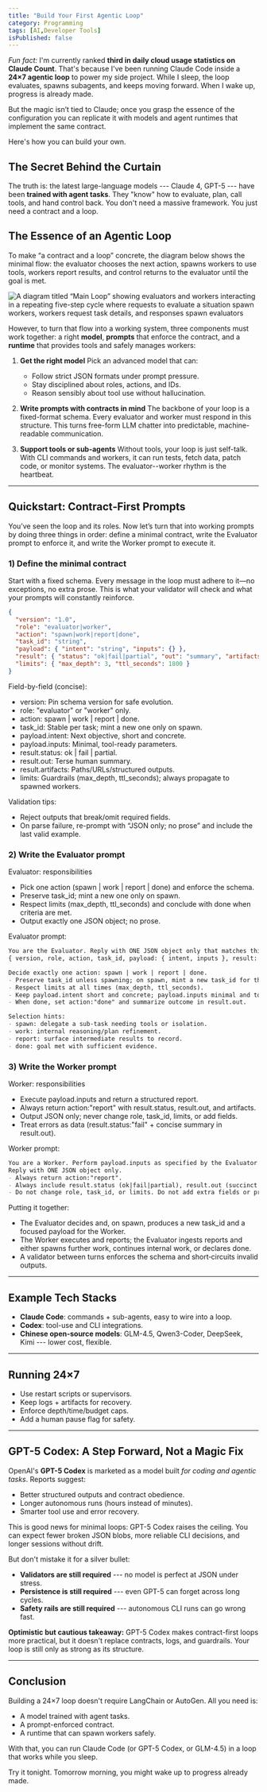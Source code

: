 ```yaml
---
title: "Build Your First Agentic Loop"
category: Programming
tags: [AI,Developer Tools]
isPublished: false
---
```


*Fun fact:* I'm currently ranked **third in daily cloud usage statistics
on Claude Count**. That's because I've been running Claude Code inside a
**24×7 agentic loop** to power my side project. While I sleep, the loop
evaluates, spawns subagents, and keeps moving forward. When I wake up,
progress is already made.

But the magic isn’t tied to Claude; once you grasp the essence of the
configuration you can replicate it with models and agent runtimes that
implement the same contract.

Here's how you can build your own.

## The Secret Behind the Curtain

The truth is: the latest large-language models --- Claude 4, GPT-5 ---
have been **trained with agent tasks**. They "know" how to evaluate, plan,
call tools, and hand control back. You don't need a massive framework.
You just need a contract and a loop.

## The Essence of an Agentic Loop

To make “a contract and a loop” concrete, the diagram below shows the
minimal flow: the evaluator chooses the next action, spawns workers to use
tools, workers report results, and control returns to the evaluator until
the goal is met.

![A diagram titled “Main Loop” showing evaluators and workers interacting in a repeating five-step cycle where requests to evaluate a situation spawn workers, workers request task details, and responses spawn evaluators](basic_agentic_loop.png "Basic Agentic Loop")

However, to turn that flow into a working system, three components must
work together: a right **model**, **prompts** that enforce the contract,
and a **runtime** that provides tools and safely manages workers:

1. **Get the right model**
    Pick an advanced model that can:

    - Follow strict JSON formats under prompt pressure.
    - Stay disciplined about roles, actions, and IDs.
    - Reason sensibly about tool use without hallucination.

2. **Write prompts with contracts in mind**
    The backbone of your loop is a fixed-format schema. Every evaluator
    and worker must respond in this structure. This turns free-form LLM
    chatter into predictable, machine-readable communication.

3. **Support tools or sub-agents**
    Without tools, your loop is just self-talk. With CLI commands and
    workers, it can run tests, fetch data, patch code, or monitor
    systems. The evaluator--worker rhythm is the heartbeat.

------------------------------------------------------------------------

## Quickstart: Contract‑First Prompts

You’ve seen the loop and its roles. Now let’s turn that into working prompts by doing three things in order: define a minimal contract, write the Evaluator prompt to enforce it, and write the Worker prompt to execute it.

### 1) Define the minimal contract

Start with a fixed schema. Every message in the loop must adhere to it—no exceptions, no extra prose. This is what your validator will check and what your prompts will constantly reinforce.

``` json
{
  "version": "1.0",
  "role": "evaluator|worker",
  "action": "spawn|work|report|done",
  "task_id": "string",
  "payload": { "intent": "string", "inputs": {} },
  "result": { "status": "ok|fail|partial", "out": "summary", "artifacts": [] },
  "limits": { "max_depth": 3, "ttl_seconds": 1800 }
}
```

Field-by-field (concise):
- version: Pin schema version for safe evolution.
- role: "evaluator" or "worker" only.
- action: spawn | work | report | done.
- task_id: Stable per task; mint a new one only on spawn.
- payload.intent: Next objective, short and concrete.
- payload.inputs: Minimal, tool-ready parameters.
- result.status: ok | fail | partial.
- result.out: Terse human summary.
- result.artifacts: Paths/URLs/structured outputs.
- limits: Guardrails (max_depth, ttl_seconds); always propagate to spawned workers.

Validation tips:
- Reject outputs that break/omit required fields.
- On parse failure, re-prompt with “JSON only; no prose” and include the last valid example.

### 2) Write the Evaluator prompt

Evaluator: responsibilities
- Pick one action (spawn | work | report | done) and enforce the schema.
- Preserve task_id; mint a new one only on spawn.
- Respect limits (max_depth, ttl_seconds) and conclude with done when criteria are met.
- Output exactly one JSON object; no prose.

Evaluator prompt:

```markdown
You are the Evaluator. Reply with ONE JSON object only that matches this schema:
{ version, role, action, task_id, payload: { intent, inputs }, result: { status, out, artifacts }, limits }

Decide exactly one action: spawn | work | report | done.
- Preserve task_id unless spawning; on spawn, mint a new task_id for the child.
- Respect limits at all times (max_depth, ttl_seconds).
- Keep payload.intent short and concrete; payload.inputs minimal and tool‑ready.
- When done, set action:"done" and summarize outcome in result.out.

Selection hints:
- spawn: delegate a sub‑task needing tools or isolation.
- work: internal reasoning/plan refinement.
- report: surface intermediate results to record.
- done: goal met with sufficient evidence.
```

### 3) Write the Worker prompt

Worker: responsibilities
- Execute payload.inputs and return a structured report.
- Always return action:"report" with result.status, result.out, and artifacts.
- Output JSON only; never change role, task_id, limits, or add fields.
- Treat errors as data (result.status:"fail" + concise summary in result.out).

Worker prompt:

```markdown
You are a Worker. Perform payload.inputs as specified by the Evaluator.
Reply with ONE JSON object only.
- Always return action:"report".
- Always include result.status (ok|fail|partial), result.out (succinct summary), and artifacts (paths/URLs/structured outputs).
- Do not change role, task_id, or limits. Do not add extra fields or prose.
```

Putting it together:
- The Evaluator decides and, on spawn, produces a new task_id and a focused payload for the Worker.
- The Worker executes and reports; the Evaluator ingests reports and either spawns further work, continues internal work, or declares done.
- A validator between turns enforces the schema and short‑circuits invalid outputs.

------------------------------------------------------------------------

## Example Tech Stacks

- **Claude Code**: commands + sub-agents, easy to wire into a loop.
- **Codex**: tool-use and CLI integrations.
- **Chinese open-source models**: GLM-4.5, Qwen3-Coder, DeepSeek, Kimi
    --- lower cost, flexible.

------------------------------------------------------------------------

## Running 24×7

- Use restart scripts or supervisors.
- Keep logs + artifacts for recovery.
- Enforce depth/time/budget caps.
- Add a human pause flag for safety.

------------------------------------------------------------------------

## GPT-5 Codex: A Step Forward, Not a Magic Fix

OpenAI's **GPT-5 Codex** is marketed as a model built *for coding and
agentic tasks*. Reports suggest:

- Better structured outputs and contract obedience.
- Longer autonomous runs (hours instead of minutes).
- Smarter tool use and error recovery.

This is good news for minimal loops: GPT-5 Codex raises the ceiling. You
can expect fewer broken JSON blobs, more reliable CLI decisions, and
longer sessions without drift.

But don't mistake it for a silver bullet:

- **Validators are still required** --- no model is perfect at JSON
under stress.
- **Persistence is still required** --- even GPT-5 can forget across
long cycles.
- **Safety rails are still required** --- autonomous CLI runs can go
wrong fast.

**Optimistic but cautious takeaway:** GPT-5 Codex makes contract-first
loops more practical, but it doesn't replace contracts, logs, and
guardrails. Your loop is still only as strong as its structure.

------------------------------------------------------------------------

## Conclusion

Building a 24×7 loop doesn't require LangChain or AutoGen. All you need
is:

- A model trained with agent tasks.
- A prompt-enforced contract.
- A runtime that can spawn workers safely.

With that, you can run Claude Code (or GPT-5 Codex, or GLM-4.5) in a
loop that works while you sleep.

Try it tonight. Tomorrow morning, you might wake up to progress already
made.
